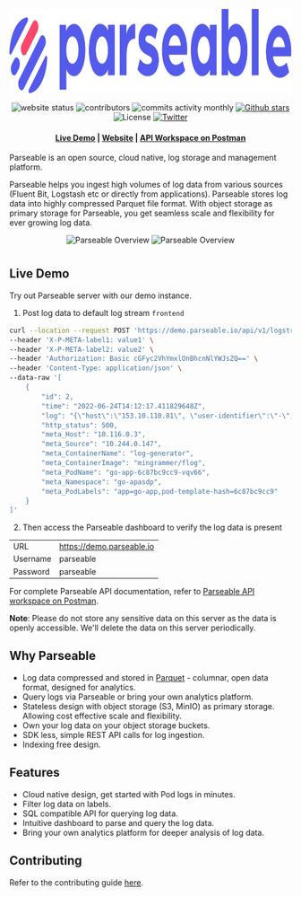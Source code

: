 <p align="center">
  <a href="https://www.parseable.io" target="_blank"><img src="https://raw.githubusercontent.com/parseablehq/.github/main/images/logo.svg" alt="Parseable" width="600" height="150" /></a>
</p>

<p align="center">
  <img src="https://img.shields.io/website?down_message=red&up_color=green&up_message=online&url=https%3A%2F%2Fwww.parseable.io" alt="website status">
  <img src="https://img.shields.io/github/contributors/parseablehq/parseable" alt="contributors">
  <img src="https://img.shields.io/github/commit-activity/m/parseablehq/parseable" alt="commits activity monthly">
  <a href="https://github.com/parseablehq/parseable/stargazers" target="_blank"><img src="https://img.shields.io/github/stars/parseablehq/parseable" alt="Github stars"></a>
  <img src="https://img.shields.io/github/license/parseablehq/parseable" alt="License">  
  <a href="https://twitter.com/parseableio" target="_blank"><img src="https://img.shields.io/twitter/follow/parseableio" alt="Twitter"></a>
</p>

<h4 align="center">
  <a href="https://demo.parseable.io" target="_blank">Live Demo</a> |
  <a href="https://www.parseable.io" target="_blank">Website</a> | 
  <a href="https://www.postman.com/parseable/workspace/parseable/overview" target="_blank">API Workspace on Postman</a>
</h4>

Parseable is an open source, cloud native, log storage and management platform. 

Parseable helps you ingest high volumes of log data from various sources (Fluent Bit, Logstash etc or directly from applications). Parseable stores log data into highly compressed Parquet file format. With object storage as primary storage for Parseable, you get seamless scale and flexibility for ever growing log data.

<p align="center">
  <img src="https://raw.githubusercontent.com/parseablehq/.github/main/images/overview.svg#gh-light-mode-only" alt="Parseable Overview" width="800" height="650" />
  <img src="https://raw.githubusercontent.com/parseablehq/.github/main/images/overview-dark.svg#gh-dark-mode-only" alt="Parseable Overview" width="800" height="650" />
</p>

<h1></h1>

## Live Demo 

Try out Parseable server with our demo instance.

1. Post log data to default log stream `frontend`

```sh
curl --location --request POST 'https://demo.parseable.io/api/v1/logstream/frontend' \
--header 'X-P-META-label1: value1' \
--header 'X-P-META-label2: value2' \
--header 'Authorization: Basic cGFyc2VhYmxlOnBhcnNlYWJsZQ==' \
--header 'Content-Type: application/json' \
--data-raw '[
    {
        "id": 2,
        "time": "2022-06-24T14:12:17.411829648Z",
        "log": "{\"host\":\"153.10.110.81\", \"user-identifier\":\"-\", \"datetime\":\"24/Jun/2022:14:12:15 +0000\", \"method\": \"DELETE\", \"request\": \"/virtual/drive\", \"protocol\":\"HTTP/2.0\", \"status\":500, \"bytes\":21969, \"referer\": \"http://www.seniordisintermediate.net/mesh/users\"}",
        "http_status": 500,
        "meta_Host": "10.116.0.3",
        "meta_Source": "10.244.0.147",
        "meta_ContainerName": "log-generator",
        "meta_ContainerImage": "mingrammer/flog",
        "meta_PodName": "go-app-6c87bc9cc9-vqv66",
        "meta_Namespace": "go-apasdp",
        "meta_PodLabels": "app=go-app,pod-template-hash=6c87bc9cc9"
    }
]'
```

2. Then access the Parseable dashboard to verify the log data is present

<table>
<tr>
    <td>URL</td>
    <td><a href="https://demo.parseable.io" target="_blank">https://demo.parseable.io</a></td>
</tr>
<tr>
    <td>Username</td>
    <td>parseable</td>
</tr>
<tr>
    <td>Password</td>
    <td>parseable</td>
</tr>
</table>

For complete Parseable API documentation, refer to [Parseable API workspace on Postman](https://www.postman.com/parseable/workspace/parseable/overview).

**Note**: Please do not store any sensitive data on this server as the data is openly accessible. We'll delete the data on this server periodically.
## Why Parseable

* Log data compressed and stored in [Parquet](https://parquet.apache.org) - columnar, open data format, designed for analytics.
* Query logs via Parseable or bring your own analytics platform.
* Stateless design with object storage (S3, MinIO) as primary storage. Allowing cost effective scale and flexibility. 
* Own your log data on your object storage buckets.
* SDK less, simple REST API calls for log ingestion.
* Indexing free design.

## Features

* Cloud native design, get started with Pod logs in minutes.
* Filter log data on labels.
* SQL compatible API for querying log data.
* Intuitive dashboard to parse and query the log data.
* Bring your own analytics platform for deeper analysis of log data.

## Contributing 

Refer to the contributing guide [here](https://www.parseable.io/docs/contributing).
